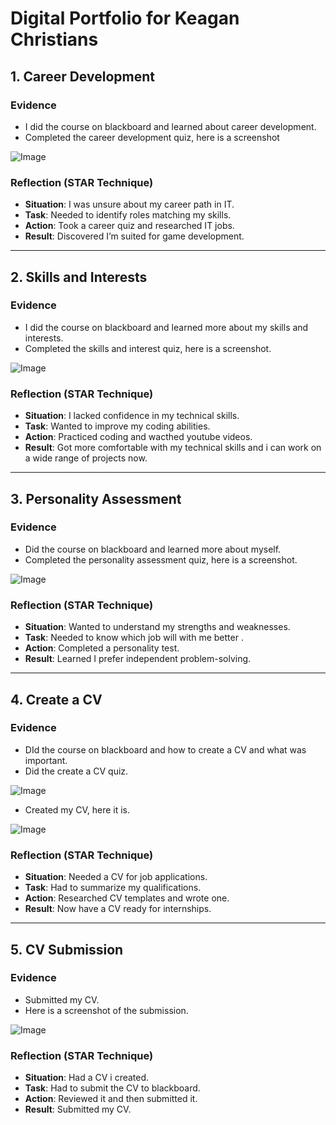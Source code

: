 # Digital Portfolio for Keagan Christians

## 1. Career Development
### Evidence
- I did the course on blackboard and learned about career development.  
- Completed the career development quiz, here is a screenshot

![Image](https://github.com/user-attachments/assets/b3bf8de0-2b86-4c73-8f76-8ef04d23f65f)

### Reflection (STAR Technique)
- **Situation**: I was unsure about my career path in IT.  
- **Task**: Needed to identify roles matching my skills.  
- **Action**: Took a career quiz and researched IT jobs.  
- **Result**: Discovered I’m suited for game development.

---

## 2. Skills and Interests
### Evidence
- I did the course on blackboard and learned more about my skills and interests.  
- Completed the skills and interest quiz, here is a screenshot.

![Image](https://github.com/user-attachments/assets/1d022d0e-a79b-43ce-830b-043682520b69)

### Reflection (STAR Technique)
- **Situation**: I lacked confidence in my technical skills.  
- **Task**: Wanted to improve my coding abilities.  
- **Action**: Practiced coding and wacthed youtube videos.  
- **Result**: Got more comfortable with my technical skills and i can work on a wide range of projects now.

---

## 3. Personality Assessment
### Evidence
- Did the course on blackboard and learned more about myself.  
- Completed the personality assessment quiz, here is a screenshot.

![Image](https://github.com/user-attachments/assets/88175948-36bd-4e37-a376-0c2201fd1a88)

### Reflection (STAR Technique)
- **Situation**: Wanted to understand my strengths and weaknesses.  
- **Task**: Needed to know which job will with me better .  
- **Action**: Completed a personality test.  
- **Result**: Learned I prefer independent problem-solving.

---

## 4. Create a CV
### Evidence
- DId the course on blackboard and how to create a CV and what was important.
- Did the create a CV quiz.

![Image](https://github.com/user-attachments/assets/565c8007-b36c-4495-91db-4323dc70c4ae)

- Created my CV, here it is.

![Image](https://github.com/user-attachments/assets/1377e04b-588e-41ce-8e1f-7f5fe99b4711)

### Reflection (STAR Technique)
- **Situation**: Needed a CV for job applications.  
- **Task**: Had to summarize my qualifications.  
- **Action**: Researched CV templates and wrote one.  
- **Result**: Now have a CV ready for internships.

---

## 5. CV Submission
### Evidence
- Submitted my CV.
- Here is a screenshot of the submission.

![Image](https://github.com/user-attachments/assets/65d42f4f-4aa7-491b-9076-060d1304cb1c)

### Reflection (STAR Technique)
- **Situation**: Had a CV i created.  
- **Task**: Had to submit the CV to blackboard.  
- **Action**: Reviewed it and then submitted it.  
- **Result**: Submitted my CV.
